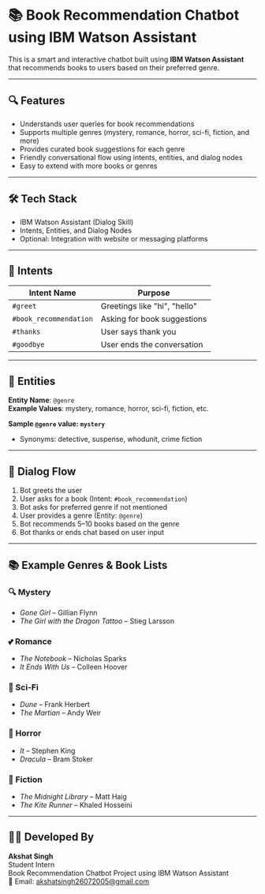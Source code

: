 # 📚 Book Recommendation Chatbot using IBM Watson Assistant

This is a smart and interactive chatbot built using **IBM Watson Assistant** that recommends books to users based on their preferred genre.

---

## 🔍 Features

- Understands user queries for book recommendations  
- Supports multiple genres (mystery, romance, horror, sci-fi, fiction, and more)  
- Provides curated book suggestions for each genre  
- Friendly conversational flow using intents, entities, and dialog nodes  
- Easy to extend with more books or genres  

---

## 🛠️ Tech Stack

- IBM Watson Assistant (Dialog Skill)  
- Intents, Entities, and Dialog Nodes  
- Optional: Integration with website or messaging platforms  

---

## 🎯 Intents

| Intent Name           | Purpose                             |
|-----------------------|-------------------------------------|
| `#greet`              | Greetings like "hi", "hello"        |
| `#book_recommendation`| Asking for book suggestions         |
| `#thanks`             | User says thank you                 |
| `#goodbye`            | User ends the conversation          |

---

## 🧠 Entities

**Entity Name**: `@genre`  
**Example Values**: mystery, romance, horror, sci-fi, fiction, etc.

**Sample `@genre` value: `mystery`**  
- Synonyms: detective, suspense, whodunit, crime fiction

---

## 💬 Dialog Flow

1. Bot greets the user  
2. User asks for a book (Intent: `#book_recommendation`)  
3. Bot asks for preferred genre if not mentioned  
4. User provides a genre (Entity: `@genre`)  
5. Bot recommends 5–10 books based on the genre  
6. Bot thanks or ends chat based on user input  

---

## 📚 Example Genres & Book Lists

### 🔍 Mystery
- *Gone Girl* – Gillian Flynn  
- *The Girl with the Dragon Tattoo* – Stieg Larsson

### 💕 Romance
- *The Notebook* – Nicholas Sparks  
- *It Ends With Us* – Colleen Hoover

### 🚀 Sci-Fi
- *Dune* – Frank Herbert  
- *The Martian* – Andy Weir

### 👻 Horror
- *It* – Stephen King  
- *Dracula* – Bram Stoker

### 🧠 Fiction
- *The Midnight Library* – Matt Haig  
- *The Kite Runner* – Khaled Hosseini

---

## 👨‍💻 Developed By

**Akshat Singh**  
Student Intern  
Book Recommendation Chatbot Project using IBM Watson Assistant  
📧 Email: akshatsingh26072005@gmail.com
